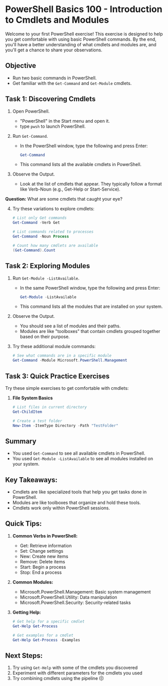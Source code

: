 # PowerShell Basics 100 - Introduction to Cmdlets and Modules

Welcome to your first PowerShell exercise! This exercise is designed to help you get comfortable with using basic PowerShell commands. 
By the end, you'll have a better understanding of what cmdlets and modules are, and you'll get a chance to share your observations.

## Objective

- Run two basic commands in PowerShell.
- Get familiar with the `Get-Command` and `Get-Module` cmdlets.

## Task 1: Discovering Cmdlets

1. Open PowerShell.

   -  "PowerShell" in the Start menu and open it.
   -  type `pwsh` to launch PowerShell.

2. Run `Get-Command`.
   - In the PowerShell window, type the following and press Enter:
     ```powershell
     Get-Command
     ```
   - This command lists all the available cmdlets in PowerShell.

3. Observe the Output.
   - Look at the list of cmdlets that appear. They typically follow a format like Verb-Noun (e.g., Get-Help or Start-Service).
   
**Question:** What are some cmdlets that caught your eye?

4. Try these variations to explore cmdlets:
   ```powershell
   # List only Get commands
   Get-Command -Verb Get

   # List commands related to processes
   Get-Command -Noun Process

   # Count how many cmdlets are available
   (Get-Command).Count
   ```

## Task 2: Exploring Modules

1. Run `Get-Module -ListAvailable`.
   - In the same PowerShell window, type the following and press Enter:
     ```powershell
     Get-Module -ListAvailable
     ```
   - This command lists all the modules that are installed on your system.

2. Observe the Output.
   - You should see a list of modules and their paths.
   - Modules are like "toolboxes" that contain cmdlets grouped together based on their purpose.

3. Try these additional module commands:
   ```powershell
   # See what commands are in a specific module
   Get-Command -Module Microsoft.PowerShell.Management

   ```

## Task 3: Quick Practice Exercises

Try these simple exercises to get comfortable with cmdlets:


1. **File System Basics**
   ```powershell
   # List files in current directory
   Get-ChildItem

   # Create a test folder
   New-Item -ItemType Directory -Path "TestFolder"
   ```

## Summary

- You used `Get-Command` to see all available cmdlets in PowerShell.
- You used `Get-Module -ListAvailable` to see all modules installed on your system.

## Key Takeaways:

- Cmdlets are like specialized tools that help you get tasks done in PowerShell.
- Modules are like toolboxes that organize and hold these tools.
- Cmdlets work only within PowerShell sessions.

## Quick Tips:

1. **Common Verbs in PowerShell:**
   - Get: Retrieve information
   - Set: Change settings
   - New: Create new items
   - Remove: Delete items
   - Start: Begin a process
   - Stop: End a process

2. **Common Modules:**
   - Microsoft.PowerShell.Management: Basic system management
   - Microsoft.PowerShell.Utility: Data manipulation
   - Microsoft.PowerShell.Security: Security-related tasks

3. **Getting Help:**
   ```powershell
   # Get help for a specific cmdlet
   Get-Help Get-Process

   # Get examples for a cmdlet
   Get-Help Get-Process -Examples
   ```

## Next Steps:

1. Try using `Get-Help` with some of the cmdlets you discovered
2. Experiment with different parameters for the cmdlets you used
3. Try combining cmdlets using the pipeline (|)

